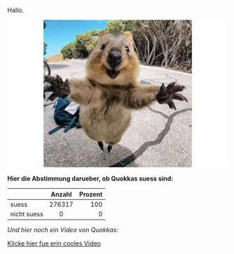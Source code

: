 
Hallo.

![bild1](../sarah/quokka1_2x.jpg)


**Hier die Abstimmung darueber, ob Quokkas suess sind:**

|               | Anzahl        | Prozent  |
| ------------- |:-------------:| -----:   |
| suess         | 276317        |  100     |
| nicht suess   | 0             |  0       |


*Und hier noch ein Video von Quokkas:*


[Klicke hier fue erin cooles Video](https://www.youtube.com/watch?v=zFO-0AlgSDI)
